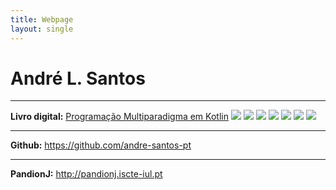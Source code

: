 ```yaml
---
title: Webpage
layout: single
---
```


André L. Santos
===============

***

**Livro digital:**
[Programação Multiparadigma em Kotlin](kotlin) ![](https://www.countryflags.io/pt/flat/32.png) ![](https://www.countryflags.io/br/flat/32.png) ![](https://www.countryflags.io/cv/flat/32.png) ![](https://www.countryflags.io/ao/flat/32.png) ![](https://www.countryflags.io/mz/flat/32.png)  ![](https://www.countryflags.io/gw/flat/32.png) ![](https://www.countryflags.io/tl/flat/32.png)


***

**Github:**
<https://github.com/andre-santos-pt>

***

**PandionJ:**
<http://pandionj.iscte-iul.pt>
